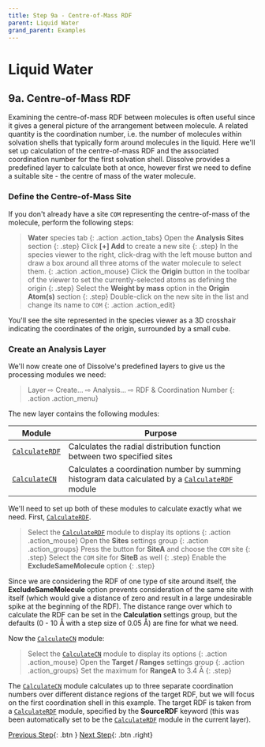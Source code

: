 ```yaml
---
title: Step 9a - Centre-of-Mass RDF
parent: Liquid Water
grand_parent: Examples
---
```

# Liquid Water

## 9a. Centre-of-Mass RDF

Examining the centre-of-mass RDF between molecules is often useful since it gives a general picture of the arrangement between molecule. A related quantity is the coordination number, i.e. the number of molecules within solvation shells that typically form around molecules in the liquid. Here we'll set up calculation of the centre-of-mass RDF and the associated coordination number for the first solvation shell. Dissolve provides a predefined layer to calculate both at once, however first we need to define a suitable site - the centre of mass of the water molecule.

### Define the Centre-of-Mass Site

If you don't already have a site `COM` representing the centre-of-mass of the molecule, perform the following steps:

> **Water** species tab
{: .action .action_tabs}
> Open the **Analysis Sites** section
{: .step}
> Click **[+] Add** to create a new site
{: .step}
> In the species viewer to the right, click-drag with the left mouse button and draw a box around all three atoms of the water molecule to select them.
{: .action .action_mouse}
> Click the **Origin** button in the toolbar of the viewer to set the currently-selected atoms as defining the origin
{: .step}
> Select the **Weight by mass** option in the **Origin Atom(s)** section
{: .step}
> Double-click on the new site in the list and change its name to `COM`
{: .action .action_edit}

You'll see the site represented in the species viewer as a 3D crosshair indicating the coordinates of the origin, surrounded by a small cube. 

### Create an Analysis Layer

We'll now create one of Dissolve's predefined layers to give us the processing modules we need:

> Layer &#8680; Create... &#8680; Analysis... &#8680; RDF & Coordination Number
{: .action .action_menu}

The new layer contains the following modules:

| Module | Purpose |
|--------|---------|
| [`CalculateRDF`](/userguide/modules/calculaterdf) | Calculates the radial distribution function between two specified sites |
| [`CalculateCN`](/userguide/modules/calculatecn) | Calculates a coordination number by summing histogram data calculated by a [`CalculateRDF`](/userguide/modules/calculaterdf) module |

We'll need to set up both of these modules to calculate exactly what we need.  First, [`CalculateRDF`](/userguide/modules/calculaterdf).

> Select the [`CalculateRDF`](/userguide/modules/calculaterdf) module to display its options
{: .action .action_mouse}
> Open the **Sites** settings group
{: .action .action_groups}
> Press the button for **SiteA** and choose the `COM` site
{: .step}
> Select the `COM` site for **SiteB** as well
{: .step}
> Enable the **ExcludeSameMolecule** option
{: .step}

Since we are considering the RDF of one type of site around itself, the **ExcludeSameMolecule** option prevents consideration of the same site with itself (which would give a distance of zero and result in a large undesirable spike at the beginning of the RDF). The distance range over which to calculate the RDF can be set in the **Calculation** settings group, but the defaults (0 - 10 &#8491; with a step size of 0.05 &#8491;) are fine for what we need.

Now the [`CalculateCN`](/userguide/modules/calculatecn) module:

> Select the [`CalculateCN`](/userguide/modules/calculatecn) module to display its options
{: .action .action_mouse}
> Open the **Target / Ranges** settings group
{: .action .action_groups}
> Set the maximum for **RangeA** to 3.4 &#8491;
{: .step}

The [`CalculateCN`](/userguide/modules/calculatecn) module calculates up to three separate coordination numbers over different distance regions of the target RDF, but we will focus on the first coordination shell in this example. The target RDF is taken from a [`CalculateRDF`](/userguide/modules/calculaterdf) module, specified by the **SourceRDF** keyword (this was been automatically set to be the [`CalculateRDF`](/userguide/modules/calculaterdf) module in the current layer).

[Previous Step](step9.md){: .btn }   [Next Step](step9b.md){: .btn .right}
